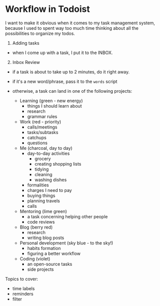 # Workflow in Todoist

I want to make it obvious when it comes to my task management system, because I used to spent way too much time thinking about all the possibilities to organize my todos.

1. Adding tasks

- when I come up with a task, I put it to the INBOX.

2. Inbox Review

- if a task is about to take up to 2 minutes, do it right away.
- if it's a new word/phrase, pass it to the `words` script

- otherwise, a task can land in one of the following projects:

  - Learning (green - new energy)
    - things I should learn about
    - research
    - grammar rules
  - Work (red - priority)
    - calls/meetings
    - tasks/subtasks
    - catchups
    - questions
  - Me (charcoal, day to day)
    - day-to-day activities
      - grocery
      - creating shopping lists
      - tidying
      - cleaning
      - washing dishes
    - formalities
    - charges I need to pay
    - buying things
    - planning travels
    - calls
  - Mentoring (lime green)
    - a task concerning helping other people
    - code reviews
  - Blog (berry red)
    - research
    - writing blog posts
  - Personal development (sky blue - to the sky!)
    - habits formation
    - figuring a better workflow
  - Coding (violet)
    - an open-source tasks
    - side projects

Topics to cover:
- time labels
- reminders
- filter
